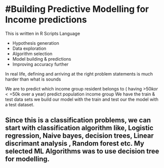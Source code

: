 
#Building Predictive Modelling for Income predictions
===================

This is written in  R Scripts Language

* Hypothesis generation
* Data exploration
* Algorithm selection
* Model building  & predictions
* Improving accuracy further

In real life, defining and arriving at the right problem statements is much harder than what is sounds

We are to predict which income group resident belongs to ( having >$50k or <=$50k over a year)
predict population income group
We have the train & test data sets  we build our model with the train and test our the model with a test dataset.

Since this is a classification problems, we can start with classification algorithm like, Logistic regression, Naive bayes, decision trees, Linear discrimant analysis , Random forest etc.
My selected ML Algorithms was to use decision tree for modelling.
----------


